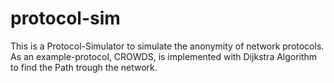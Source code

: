# protocol-sim

This is a Protocol-Simulator to simulate the anonymity of network protocols.
As an example-protocol, CROWDS, is implemented with Dijkstra Algorithm to find the Path trough the network.

